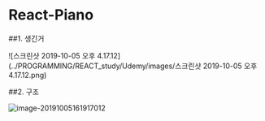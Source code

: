 # React-Piano



##1. 생긴거

![스크린샷 2019-10-05 오후 4.17.12](../PROGRAMMING/REACT_study/Udemy/images/스크린샷 2019-10-05 오후 4.17.12.png)



##2. 구조

![image-20191005161917012](../PROGRAMMING/REACT_study/Udemy/images/image-20191005161917012.png)
